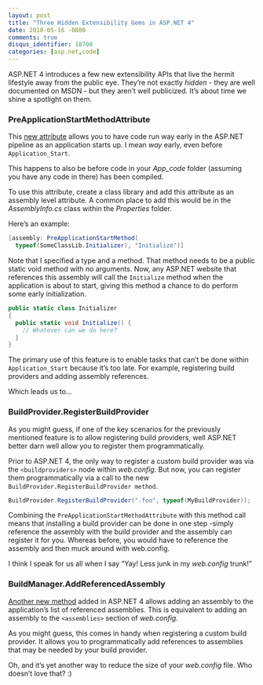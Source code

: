 ```yaml
---
layout: post
title: "Three Hidden Extensibility Gems in ASP.NET 4"
date: 2010-05-16 -0800
comments: true
disqus_identifier: 18700
categories: [asp.net,code]
---
```

ASP.NET 4 introduces a few new extensibility APIs that live the hermit
lifestyle away from the public eye. They’re not exactly *hidden -* they
are well documented on MSDN - but they aren’t well publicized. It’s
about time we shine a spotlight on them.

### PreApplicationStartMethodAttribute

This [new
attribute](http://msdn.microsoft.com/en-us/library/system.web.preapplicationstartmethodattribute.aspx "PreApplicationStartMethodAttribute on MSDN")
allows you to have code run way early in the ASP.NET pipeline as an
application starts up. I mean *way* early, even before
`Application_Start`.

This happens to also be before code in your *App\_code* folder (assuming
you have any code in there) has been compiled.

To use this attribute, create a class library and add this attribute as
an assembly level attribute. A common place to add this would be in the
*AssemblyInfo.cs* class within the *Properties* folder.

Here’s an example:

```csharp
[assembly: PreApplicationStartMethod(
  typeof(SomeClassLib.Initializer), "Initialize")]
```

Note that I specified a type and a method. That method needs to be a
public static void method with no arguments. Now, any ASP.NET website
that references this assembly will call the `Initialize` method when the
application is about to start, giving this method a chance to do perform
some early initialization.

```csharp
public static class Initializer
{
  public static void Initialize() { 
    // Whatever can we do here?
  }
}
```

The primary use of this feature is to enable tasks that can’t be done
within `Application_Start` because it’s too late. For example,
registering build providers and adding assembly references.

Which leads us to…

### BuildProvider.RegisterBuildProvider

As you might guess, if one of the key scenarios for the previously
mentioned feature is to allow registering build providers, well ASP.NET
better darn well allow you to register them programmatically.

Prior to ASP.NET 4, the only way to register a custom build provider was
via the `<buildproviders>` node within *web.config*. But now, you can
register them programmatically via a call to the new
`BuildProvider.RegisterBuildProvider method`.

```csharp
BuildProvider.RegisterBuildProvider(".foo", typeof(MyBuildProvider));
```

Combining the `PreApplicationStartMethodAttribute` with this method call
means that installing a build provider can be done in one step -simply
reference the assembly with the build provider and the assembly can
register it for you. Whereas before, you would have to reference the
assembly and then muck around with web.config.

I think I speak for us all when I say “Yay! Less junk in my *web.config*
trunk!”

### BuildManager.AddReferencedAssembly

[Another new
method](http://msdn.microsoft.com/en-us/library/system.web.compilation.buildmanager.addreferencedassembly.aspx "AddReferencedAssembly on MSDN")
added in ASP.NET 4 allows adding an assembly to the application’s list
of referenced assemblies. This is equivalent to adding an assembly to
the `<assemblies>` section of *web.config*.

As you might guess, this comes in handy when registering a custom build
provider. It allows you to programmatically add references to assemblies
that may be needed by your build provider.

Oh, and it’s yet another way to reduce the size of your *web.config*
file. Who doesn’t love that? :)


